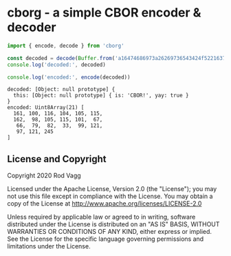 # cborg - a simple CBOR encoder & decoder

```js
import { encode, decode } from 'cborg'

const decoded = decode(Buffer.from('a16474686973a26269736543424f522163796179f5', 'hex'))
console.log('decoded:', decoded)

console.log('encoded:', encode(decoded))
```

```
decoded: [Object: null prototype] {
  this: [Object: null prototype] { is: 'CBOR!', yay: true }
}
encoded: Uint8Array(21) [
  161, 100, 116, 104, 105, 115,
  162,  98, 105, 115, 101,  67,
   66,  79,  82,  33,  99, 121,
   97, 121, 245
]
```

## License and Copyright

Copyright 2020 Rod Vagg

Licensed under the Apache License, Version 2.0 (the "License"); you may not use this file except in compliance with the License. You may obtain a copy of the License at http://www.apache.org/licenses/LICENSE-2.0

Unless required by applicable law or agreed to in writing, software distributed under the License is distributed on an "AS IS" BASIS, WITHOUT WARRANTIES OR CONDITIONS OF ANY KIND, either express or implied. See the License for the specific language governing permissions and limitations under the License.
